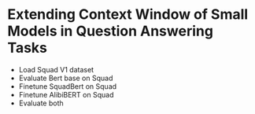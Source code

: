 # Extending Context Window of Small Models in Question Answering Tasks
-  Load Squad V1 dataset
-  Evaluate Bert base on Squad
-  Finetune SquadBert on Squad
-  Finetune AlibiBERT on Squad
-  Evaluate both
